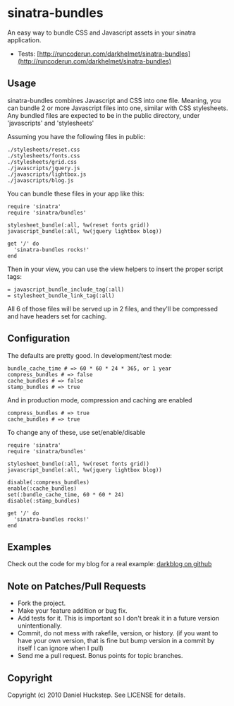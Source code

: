 sinatra-bundles
===============

An easy way to bundle CSS and Javascript assets in your sinatra application.

* Tests: [http://runcoderun.com/darkhelmet/sinatra-bundles](http://runcoderun.com/darkhelmet/sinatra-bundles)

Usage
-----

sinatra-bundles combines Javascript and CSS into one file. Meaning, you can bundle 2 or more Javascript files into one, similar with CSS stylesheets. Any bundled files are expected to be in the public directory, under 'javascripts' and 'stylesheets'

Assuming you have the following files in public:

    ./stylesheets/reset.css
    ./stylesheets/fonts.css
    ./stylesheets/grid.css
    ./javascripts/jquery.js
    ./javascripts/lightbox.js
    ./javascripts/blog.js

You can bundle these files in your app like this:

    require 'sinatra'
    require 'sinatra/bundles'

    stylesheet_bundle(:all, %w(reset fonts grid))
    javascript_bundle(:all, %w(jquery lightbox blog))

    get '/' do
      'sinatra-bundles rocks!'
    end

Then in your view, you can use the view helpers to insert the proper script tags:

    = javascript_bundle_include_tag(:all)
    = stylesheet_bundle_link_tag(:all)

All 6 of those files will be served up in 2 files, and they'll be compressed and have headers set for caching.

Configuration
-------------

The defaults are pretty good. In development/test mode:

    bundle_cache_time # => 60 * 60 * 24 * 365, or 1 year
    compress_bundles # => false
    cache_bundles # => false
    stamp_bundles # => true

And in production mode, compression and caching are enabled

    compress_bundles # => true
    cache_bundles # => true

To change any of these, use set/enable/disable

    require 'sinatra'
    require 'sinatra/bundles'

    stylesheet_bundle(:all, %w(reset fonts grid))
    javascript_bundle(:all, %w(jquery lightbox blog))

    disable(:compress_bundles)
    enable(:cache_bundles)
    set(:bundle_cache_time, 60 * 60 * 24)
    disable(:stamp_bundles)

    get '/' do
      'sinatra-bundles rocks!'
    end

Examples
--------

Check out the code for my blog for a real example: [darkblog on github](http://github.com/darkhelmet/darkblog)

Note on Patches/Pull Requests
-----------------------------

* Fork the project.
* Make your feature addition or bug fix.
* Add tests for it. This is important so I don't break it in a
  future version unintentionally.
* Commit, do not mess with rakefile, version, or history.
  (if you want to have your own version, that is fine but bump version in a commit by itself I can ignore when I pull)
* Send me a pull request. Bonus points for topic branches.

Copyright
---------

Copyright (c) 2010 Daniel Huckstep. See LICENSE for details.
